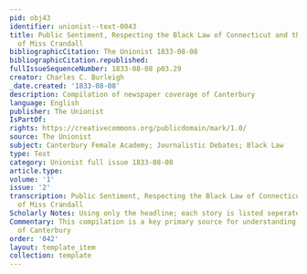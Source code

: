 ```yaml
---
pid: obj43
identifier: unionist--text-0043
title: Public Sentiment, Respecting the Black Law of Connecticut and the persecution
  of Miss Crandall
bibliographicCitation: The Unionist 1833-08-08
bibliographicCitation.republished: 
fullIssueSequenceNumber: 1833-08-08 p03.29
creator: Charles C. Burleigh
_date.created: '1833-08-08'
description: Compilation of newspaper coverage of Canterbury
language: English
publisher: The Unionist
IsPartOf: 
rights: https://creativecommons.org/publicdomain/mark/1.0/
source: The Unionist
subject: Canterbury Female Academy; Journalistic Debates; Black Law
type: Text
category: Unionist full issue 1833-08-08
article.type: 
volume: '1'
issue: '2'
transcription: Public Sentiment, Respecting the Black Law of Connecticut and the persecution
  of Miss Crandall
Scholarly Notes: Using only the headline; each story is listed seperately
Commentary: This compilation is a key primary source for understanding the impact
  of Canterbury
order: '042'
layout: template_item
collection: template
---
```

